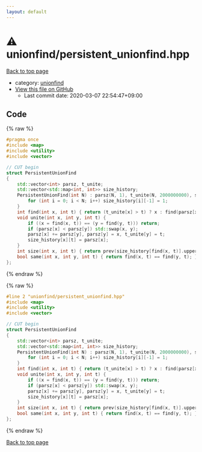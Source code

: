 ```yaml
---
layout: default
---
```


<!-- mathjax config similar to math.stackexchange -->
<script type="text/javascript" async
  src="https://cdnjs.cloudflare.com/ajax/libs/mathjax/2.7.5/MathJax.js?config=TeX-MML-AM_CHTML">
</script>
<script type="text/x-mathjax-config">
  MathJax.Hub.Config({
    TeX: { equationNumbers: { autoNumber: "AMS" }},
    tex2jax: {
      inlineMath: [ ['$','$'] ],
      processEscapes: true
    },
    "HTML-CSS": { matchFontHeight: false },
    displayAlign: "left",
    displayIndent: "2em"
  });
</script>

<script type="text/javascript" src="https://cdnjs.cloudflare.com/ajax/libs/jquery/3.4.1/jquery.min.js"></script>
<script src="https://cdn.jsdelivr.net/npm/jquery-balloon-js@1.1.2/jquery.balloon.min.js" integrity="sha256-ZEYs9VrgAeNuPvs15E39OsyOJaIkXEEt10fzxJ20+2I=" crossorigin="anonymous"></script>
<script type="text/javascript" src="../../assets/js/copy-button.js"></script>
<link rel="stylesheet" href="../../assets/css/copy-button.css" />


# :warning: unionfind/persistent_unionfind.hpp

<a href="../../index.html">Back to top page</a>

* category: <a href="../../index.html#05779a67d348d10b6c575a1ac0d9b972">unionfind</a>
* <a href="{{ site.github.repository_url }}/blob/master/unionfind/persistent_unionfind.hpp">View this file on GitHub</a>
    - Last commit date: 2020-03-07 22:54:47+09:00




## Code

<a id="unbundled"></a>
{% raw %}
```cpp
#pragma once
#include <map>
#include <utility>
#include <vector>

// CUT begin
struct PersistentUnionFind
{
    std::vector<int> parsz, t_unite;
    std::vector<std::map<int, int>> size_history;
    PersistentUnionFind(int N) : parsz(N, 1), t_unite(N, 2000000000), size_history(N) {
        for (int i = 0; i < N; i++) size_history[i][-1] = 1;
    }
    int find(int x, int t) { return (t_unite[x] > t) ? x : find(parsz[x], t); } // 時刻t以下のマージ操作によって定まる親
    void unite(int x, int y, int t) {
        if ((x = find(x, t)) == (y = find(y, t))) return;
        if (parsz[x] < parsz[y]) std::swap(x, y);
        parsz[x] += parsz[y], parsz[y] = x, t_unite[y] = t;
        size_history[x][t] = parsz[x];
    }
    int size(int x, int t) { return prev(size_history[find(x, t)].upper_bound(t))->second; }
    bool same(int x, int y, int t) { return find(x, t) == find(y, t); }
};

```
{% endraw %}

<a id="bundled"></a>
{% raw %}
```cpp
#line 2 "unionfind/persistent_unionfind.hpp"
#include <map>
#include <utility>
#include <vector>

// CUT begin
struct PersistentUnionFind
{
    std::vector<int> parsz, t_unite;
    std::vector<std::map<int, int>> size_history;
    PersistentUnionFind(int N) : parsz(N, 1), t_unite(N, 2000000000), size_history(N) {
        for (int i = 0; i < N; i++) size_history[i][-1] = 1;
    }
    int find(int x, int t) { return (t_unite[x] > t) ? x : find(parsz[x], t); } // 時刻t以下のマージ操作によって定まる親
    void unite(int x, int y, int t) {
        if ((x = find(x, t)) == (y = find(y, t))) return;
        if (parsz[x] < parsz[y]) std::swap(x, y);
        parsz[x] += parsz[y], parsz[y] = x, t_unite[y] = t;
        size_history[x][t] = parsz[x];
    }
    int size(int x, int t) { return prev(size_history[find(x, t)].upper_bound(t))->second; }
    bool same(int x, int y, int t) { return find(x, t) == find(y, t); }
};

```
{% endraw %}

<a href="../../index.html">Back to top page</a>

